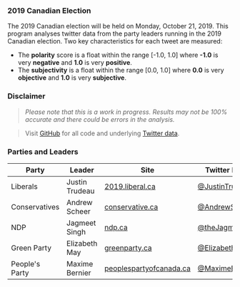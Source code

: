 ### 2019 Canadian Election

The 2019 Canadian election will be held on Monday, October 21, 2019. This program analyses twitter data from the party leaders running in the 2019 Canadian election. Two key characteristics for each tweet are measured:

- The **polarity** score is a float within the range [-1.0, 1.0] where **-1.0** is very **negative** and **1.0** is very **positive**.
- The **subjectivity** is a float within the range [0.0, 1.0] where **0.0** is very **objective** and **1.0** is very **subjective**.

### Disclaimer

> *Please note that this is a work in progress. Results may not be 100% accurate and there could be errors in the analysis.*

> Visit [GitHub](https://github.com/SamEdwardes/sentiment-cdn-election) for all code and underlying [Twitter data](https://github.com/SamEdwardes/sentiment-cdn-election/tree/master/data).

### Parties and Leaders

| Party          | Leader         | Site                                                            | Twitter Handle                                          |
|----------------|----------------|-----------------------------------------------------------------|---------------------------------------------------------|
| Liberals       | Justin Trudeau | [2019.liberal.ca](https://2019.liberal.ca/)                     | [@JustinTrudeau](https://twitter.com/JustinTrudeau)     |
| Conservatives  | Andrew Scheer  | [conservative.ca](https://www.conservative.ca/)                 | [@AndrewScheer](https://twitter.com/AndrewScheer)       |
| NDP            | Jagmeet Singh  | [ndp.ca](https://www.ndp.ca/)                                   | [@theJagmeetSingh](https://twitter.com/theJagmeetSingh) |
| Green Party    | Elizabeth May  | [greenparty.ca](https://www.greenparty.ca/en)                   | [@ElizabethMay](https://twitter.com/ElizabethMay)       |
| People's Party | Maxime Bernier | [peoplespartyofcanada.ca](https://www.peoplespartyofcanada.ca/) | [@MaximeBernier](https://twitter.com/MaximeBernier)     |